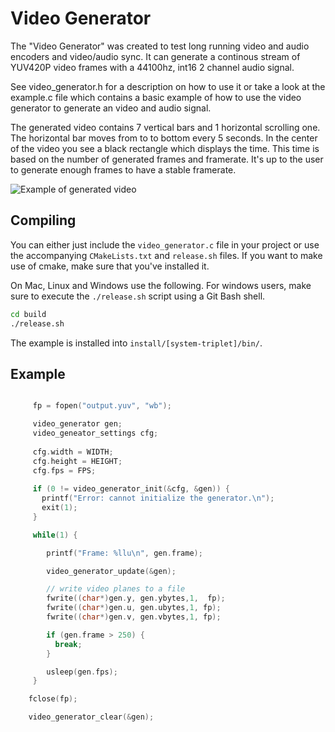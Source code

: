 Video Generator
===============

The "Video Generator" was created to test long running video and audio encoders
and video/audio sync. It can generate a continous stream of YUV420P video frames
with a 44100hz, int16 2 channel audio signal. 

See video_generator.h for a description on how to use it or take a look at 
the example.c file which contains a basic example of how to use the video generator
to generate an video and audio signal.

The generated video contains 7 vertical bars and 1 horizontal scrolling one. The 
horizontal bar moves from to to bottom every 5 seconds. In the center of the video
you see a black rectangle which displays the time. This time is based on the number
of generated frames and framerate. It's up to the user to generate enough frames 
to have a stable framerate.

<img src="https://farm9.staticflickr.com/8643/15681350220_4705c8885f_o.png" alt="Example of generated video">

Compiling
----------
You can either just include the `video_generator.c` file in your project or use
the accompanying `CMakeLists.txt` and `release.sh` files. If you want to make use
of cmake, make sure that you've installed it. 

On Mac, Linux and Windows use the following. For windows users, make sure to 
execute the `./release.sh` script using a Git Bash shell.

````sh
cd build
./release.sh
````

The example is installed into `install/[system-triplet]/bin/`.



Example
-------

````c++

     fp = fopen("output.yuv", "wb");

     video_generator gen;
     video_geneator_settings cfg;
     
     cfg.width = WIDTH;
     cfg.height = HEIGHT;
     cfg.fps = FPS;
     
     if (0 != video_generator_init(&cfg, &gen)) {
       printf("Error: cannot initialize the generator.\n");
       exit(1);
     }

     while(1) {

        printf("Frame: %llu\n", gen.frame);

        video_generator_update(&gen);

        // write video planes to a file
        fwrite((char*)gen.y, gen.ybytes,1,  fp);
        fwrite((char*)gen.u, gen.ubytes,1, fp);
        fwrite((char*)gen.v, gen.vbytes,1, fp);

        if (gen.frame > 250) { 
          break;
        }

        usleep(gen.fps);
     }

    fclose(fp);

    video_generator_clear(&gen);

````